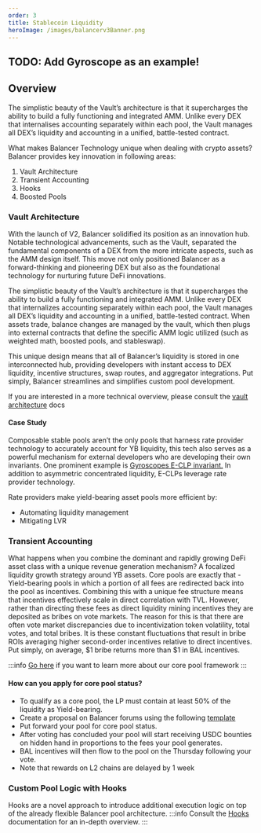 ```yaml
---
order: 3
title: Stablecoin Liquidity
heroImage: /images/balancerv3Banner.png
---
```


## TODO: Add Gyroscope as an example!

## Overview
The simplistic beauty of the Vault’s architecture is that it supercharges the ability to build a fully functioning and integrated AMM. Unlike every DEX that internalises accounting separately within each pool, the Vault manages all DEX’s liquidity and accounting in a unified, battle-tested contract.


What makes Balancer Technology unique when dealing with crypto assets? Balancer provides key innovation in following areas:
1. Vault Architecture
2. Transient Accounting
3. Hooks
4. Boosted Pools

### Vault Architecture
With the launch of V2, Balancer solidified its position as an innovation hub. Notable technological advancements, such as the Vault, separated the fundamental components of a DEX from the more intricate aspects, such as the AMM design itself. This move not only positioned Balancer as a forward-thinking and pioneering DEX but also as the foundational technology for nurturing future DeFi innovations.

The simplistic beauty of the Vault’s architecture is that it supercharges the ability to build a fully functioning and integrated AMM. Unlike every DEX that internalizes accounting separately within each pool, the Vault manages all DEX’s liquidity and accounting in a unified, battle-tested contract. When assets trade, balance changes are managed by the vault, which then plugs into external contracts that define the specific AMM logic utilized (such as weighted math, boosted pools, and stableswap).

This unique design means that all of Balancer’s liquidity is stored in one interconnected hub, providing developers with instant access to DEX liquidity, incentive structures, swap routes, and aggregator integrations. Put simply, Balancer streamlines and simplifies custom pool development.

If you are interested in a more technical overview, please consult the [vault architecture](../../../concepts/core-concepts/architecture.md) docs

#### Case Study
Composable stable pools aren’t the only pools that harness rate provider technology to accurately account for YB liquidity, this tech also serves as a powerful mechanism for external developers who are developing their own invariants. One prominent example is [Gyroscopes E-CLP invariant.](https://twitter.com/GyroStable/status/1727366719097000060)  In addition to asymmetric concentrated liquidity, E-CLPs leverage rate provider technology.

Rate providers make yield-bearing asset pools more efficient by:

- Automating liquidity management
- Mitigating LVR

### Transient Accounting
What happens when you combine the dominant and rapidly growing DeFi asset class with a unique revenue generation mechanism? A focalized liquidity growth strategy around YB assets. Core pools are exactly that - Yield-bearing pools in which a portion of all fees are redirected back into the pool as incentives. Combining this with a unique fee structure means that incentives effectively scale in direct correlation with TVL. However, rather than directing these fees as direct liquidity mining incentives they are deposited as bribes on vote markets. The reason for this is that there are often vote market discrepancies due to incentivization token volatility, total votes, and total bribes. It is these constant fluctuations that result in bribe ROIs averaging higher second-order incentives relative to direct incentives. Put simply, on average, $1 bribe returns more than $1 in BAL incentives.

:::info
[Go here](../../balancer-v2/v2-overview.md#balancer-v2s-core-pool-framework) if you want to learn more about our core pool framework
:::
#### How can you apply for core pool status?
- To qualify as a core pool, the LP must contain at least 50% of the liquidity as Yield-bearing.
- Create a proposal on Balancer forums using the following [template](https://forum.balancer.fi/t/instructions-overview/2674)
- Put forward your pool for  core pool status.
- After voting has concluded your pool will start receiving USDC bounties on hidden hand in proportions to the fees your pool generates.
- BAL incentives will then flow to the pool on the Thursday following your vote.
- Note that rewards on L2 chains are delayed by 1 week

### Custom Pool Logic with Hooks
Hooks are a novel approach to introduce additional execution logic on top of the already flexible Balancer pool architecture.
:::info
Consult the [Hooks](../../../concepts/core-concepts/hooks.md) documentation for an in-depth overview. 
:::

